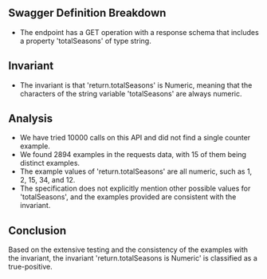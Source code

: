 ## Swagger Definition Breakdown
- The endpoint has a GET operation with a response schema that includes a property 'totalSeasons' of type string.

## Invariant
- The invariant is that 'return.totalSeasons' is Numeric, meaning that the characters of the string variable 'totalSeasons' are always numeric.

## Analysis
- We have tried 10000 calls on this API and did not find a single counter example.
- We found 2894 examples in the requests data, with 15 of them being distinct examples.
- The example values of 'return.totalSeasons' are all numeric, such as 1, 2, 15, 34, and 12.
- The specification does not explicitly mention other possible values for 'totalSeasons', and the examples provided are consistent with the invariant.

## Conclusion
Based on the extensive testing and the consistency of the examples with the invariant, the invariant 'return.totalSeasons is Numeric' is classified as a true-positive.
